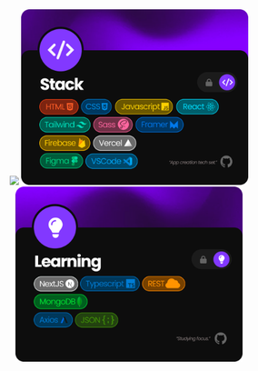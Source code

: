<div align='center'>
    <picture>
        <img src='https://s10.gifyu.com/images/inforeadme.gif' width='800'>
    </picture>
    <picture>
        <img src='./stack/Stack Card.png'  width='400'>
    </picture>
    <picture>
        <img src='./stack/Learning Card.png' width='400'>
    </picture>
</div>

    
